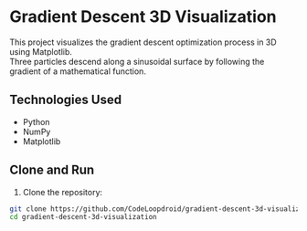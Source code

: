 # Gradient Descent 3D Visualization

This project visualizes the gradient descent optimization process in 3D using Matplotlib.  
Three particles descend along a sinusoidal surface by following the gradient of a mathematical function.

## Technologies Used
- Python
- NumPy
- Matplotlib

## Clone and Run

1. Clone the repository:
```bash
git clone https://github.com/CodeLoopdroid/gradient-descent-3d-visualization.git
cd gradient-descent-3d-visualization